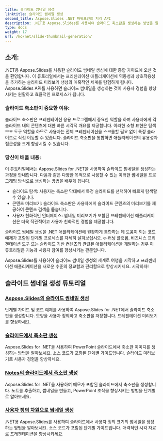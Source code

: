 ```yaml
---
title: 슬라이드 썸네일 생성
linktitle: 슬라이드 썸네일 생성
second_title: Aspose.Slides .NET 파워포인트 처리 API
description: .NET용 Aspose.Slides를 사용하여 슬라이드 축소판을 생성하는 방법을 알아보세요. 동적 슬라이드 미리 보기를 만들기 위한 코드 예제가 포함된 단계별 튜토리얼입니다. 이 강력한 기능으로 프레젠테이션 애플리케이션을 강화하세요.
type: docs
weight: 17
url: /ko/net/slide-thumbnail-generation/
---
```


## 소개:

.NET용 Aspose.Slides를 사용한 슬라이드 썸네일 생성에 대한 종합 가이드에 오신 것을 환영합니다. 이 튜토리얼에서는 프리젠테이션 애플리케이션에 역동성과 상호작용성을 추가하는 슬라이드 미리보기 생성의 매혹적인 세계를 탐험하게 됩니다. Aspose.Slides API를 사용하면 슬라이드 썸네일을 생성하는 것이 사용자 경험을 향상시키는 원활하고 효율적인 프로세스가 됩니다.

### 슬라이드 축소판이 중요한 이유:

슬라이드 축소판은 프레젠테이션 응용 프로그램에서 중요한 역할을 하며 사용자에게 각 슬라이드 내의 콘텐츠에 대한 빠른 시각적 개요를 제공합니다. 이러한 소형 표현은 탐색 보조 도구 역할을 하므로 사용자는 전체 프레젠테이션을 스크롤할 필요 없이 특정 슬라이드로 직접 이동할 수 있습니다. 슬라이드 축소판을 통합하면 애플리케이션의 유용성과 접근성을 크게 향상시킬 수 있습니다.

### 당신이 배울 내용:

이 튜토리얼에서는 Aspose.Slides for .NET을 사용하여 슬라이드 썸네일을 생성하는 과정을 안내합니다. 다음과 같은 다양한 목적으로 사용할 수 있는 이러한 썸네일을 프로그래밍 방식으로 생성하는 방법을 배우게 됩니다.

- 슬라이드 탐색: 사용자는 축소판 막대에서 특정 슬라이드를 선택하여 빠르게 탐색할 수 있습니다.
- 콘텐츠 미리보기: 슬라이드 축소판은 사용자에게 슬라이드 콘텐츠의 미리보기를 제공하여 콘텐츠 검색을 돕습니다.
- 사용자 친화적인 인터페이스: 썸네일 미리보기가 포함된 프레젠테이션 애플리케이션은 더욱 직관적이고 사용자 친화적인 경험을 제공합니다.

슬라이드 썸네일 생성을 .NET 애플리케이션에 원활하게 통합하는 데 도움이 되는 코드 예제가 포함된 단계별 프로세스를 자세히 살펴보십시오. e-러닝 플랫폼, 비즈니스 프리젠테이션 도구 또는 슬라이드 기반 컨텐츠와 관련된 애플리케이션을 개발하는 경우 이 튜토리얼은 기능과 사용자 참여를 향상시키는 관문입니다.

Aspose.Slides를 사용하여 슬라이드 썸네일 생성의 세계로 여행을 시작하고 프레젠테이션 애플리케이션을 새로운 수준의 정교함과 편리함으로 향상시키세요. 시작하자!

## 슬라이드 썸네일 생성 튜토리얼
### [Aspose.Slides의 슬라이드 썸네일 생성](./slide-thumbnail-generation/)
단계별 가이드 및 코드 예제를 사용하여 Aspose.Slides for .NET에서 슬라이드 축소판을 생성합니다. 모양을 사용자 정의하고 축소판을 저장합니다. 프레젠테이션 미리보기를 향상하세요.
### [슬라이드에서 축소판 생성](./generate-thumbnail-from-slide/)
Aspose.Slides for .NET을 사용하여 PowerPoint 슬라이드에서 축소판 이미지를 생성하는 방법을 알아보세요. 소스 코드가 포함된 단계별 가이드입니다. 슬라이드 미리보기로 사용자 경험을 향상하세요.
### [Notes의 슬라이드에서 축소판 생성](./generate-thumbnail-from-slide-in-notes/)
Aspose.Slides for .NET을 사용하여 메모가 포함된 슬라이드에서 축소판을 생성합니다. 노트를 추출하고, 썸네일을 만들고, PowerPoint 조작을 향상시키는 방법을 단계별로 알아보세요. 
### [사용자 정의 차원으로 썸네일 생성](./generate-thumbnail-with-custom-dimensions/)
.NET용 Aspose.Slides를 사용하여 슬라이드에서 사용자 정의 크기의 썸네일을 생성하는 방법을 알아보세요. 소스 코드가 포함된 단계별 가이드입니다. 매력적인 시각 자료로 프레젠테이션을 향상시키세요. 